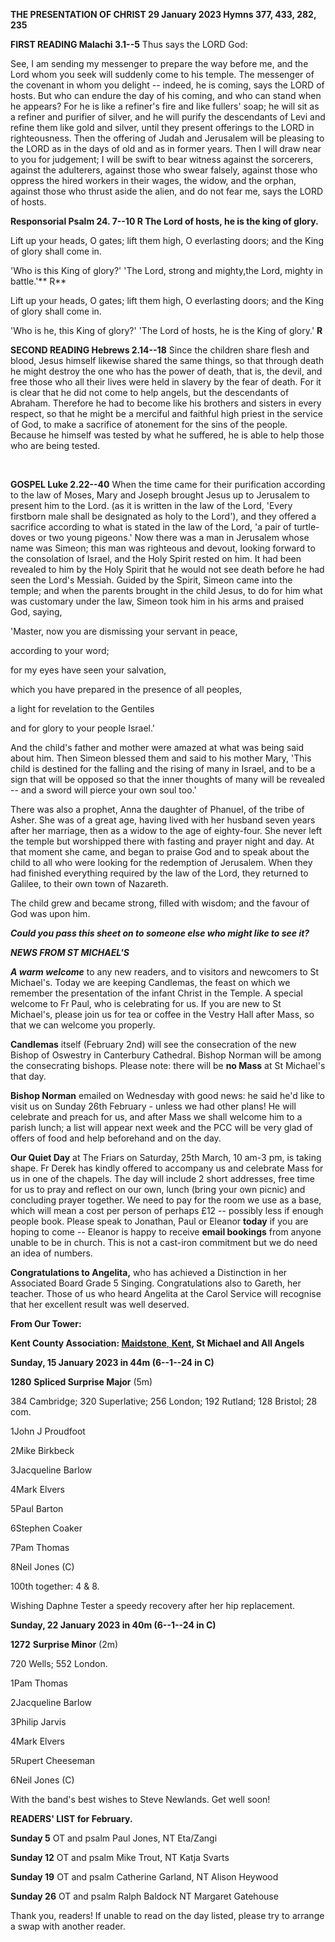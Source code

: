 **THE PRESENTATION OF CHRIST 29 January 2023 Hymns 377, 433, 282, 235**

**FIRST READING Malachi 3.1--5** Thus says the LORD God:

See, I am sending my messenger to prepare the way before me, and the
Lord whom you seek will suddenly come to his temple. The messenger of
the covenant in whom you delight -- indeed, he is coming, says the LORD
of hosts. But who can endure the day of his coming, and who can stand
when he appears? For he is like a refiner's fire and like fullers' soap;
he will sit as a refiner and purifier of silver, and he will purify the
descendants of Levi and refine them like gold and silver, until they
present offerings to the LORD in righteousness. Then the offering of
Judah and Jerusalem will be pleasing to the LORD as in the days of old
and as in former years. Then I will draw near to you for judgement; I
will be swift to bear witness against the sorcerers, against the
adulterers, against those who swear falsely, against those who oppress
the hired workers in their wages, the widow, and the orphan, against
those who thrust aside the alien, and do not fear me, says the LORD of
hosts.

**Responsorial Psalm 24. 7--10 R The Lord of hosts, he is the king of
glory.**

Lift up your heads, O gates; lift them high, O everlasting doors; and
the King of glory shall come in.

'Who is this King of glory?' 'The Lord, strong and mighty,the Lord,
mighty in battle.'** R**

Lift up your heads, O gates; lift them high, O everlasting doors; and
the King of glory shall come in.

'Who is he, this King of glory?' 'The Lord of hosts, he is the King of
glory.' **R**

**SECOND READING Hebrews 2.14--18** Since the children share flesh and
blood, Jesus himself likewise shared the same things, so that through
death he might destroy the one who has the power of death, that is, the
devil, and free those who all their lives were held in slavery by the
fear of death. For it is clear that he did not come to help angels, but
the descendants of Abraham. Therefore he had to become like his brothers
and sisters in every respect, so that he might be a merciful and
faithful high priest in the service of God, to make a sacrifice of
atonement for the sins of the people. Because he himself was tested by
what he suffered, he is able to help those who are being tested.

 

**GOSPEL Luke 2.22--40** When the time came for their purification
according to the law of Moses, Mary and Joseph brought Jesus up to
Jerusalem to present him to the Lord. (as it is written in the law of
the Lord, 'Every firstborn male shall be designated as holy to the
Lord'), and they offered a sacrifice according to what is stated in the
law of the Lord, 'a pair of turtle-doves or two young pigeons.' Now
there was a man in Jerusalem whose name was Simeon; this man was
righteous and devout, looking forward to the consolation of Israel, and
the Holy Spirit rested on him. It had been revealed to him by the Holy
Spirit that he would not see death before he had seen the Lord's
Messiah. Guided by the Spirit, Simeon came into the temple; and when the
parents brought in the child Jesus, to do for him what was customary
under the law, Simeon took him in his arms and praised God, saying,

'Master, now you are dismissing your servant in peace,

according to your word;

for my eyes have seen your salvation,

which you have prepared in the presence of all peoples,

a light for revelation to the Gentiles

and for glory to your people Israel.'

And the child's father and mother were amazed at what was being said
about him. Then Simeon blessed them and said to his mother Mary, 'This
child is destined for the falling and the rising of many in Israel, and
to be a sign that will be opposed so that the inner thoughts of many
will be revealed -- and a sword will pierce your own soul too.'

There was also a prophet, Anna the daughter of Phanuel, of the tribe of
Asher. She was of a great age, having lived with her husband seven years
after her marriage, then as a widow to the age of eighty-four. She never
left the temple but worshipped there with fasting and prayer night and
day. At that moment she came, and began to praise God and to speak about
the child to all who were looking for the redemption of Jerusalem. When
they had finished everything required by the law of the Lord, they
returned to Galilee, to their own town of Nazareth.

The child grew and became strong, filled with wisdom; and the favour of
God was upon him.

***Could you pass this sheet on to someone else who might like to see
it?***

***NEWS FROM ST MICHAEL\'S***

***A warm welcome*** to any new readers, and to visitors and newcomers
to St Michael\'s. Today we are keeping Candlemas, the feast on which we
remember the presentation of the infant Christ in the Temple. A special
welcome to Fr Paul, who is celebrating for us. If you are new to St
Michael\'s, please join us for tea or coffee in the Vestry Hall after
Mass, so that we can welcome you properly.

**Candlemas** itself (February 2nd) will see the consecration of the
new Bishop of Oswestry in Canterbury Cathedral. Bishop Norman will be
among the consecrating bishops. Please note: there will be **no Mass**
at St Michael\'s that day.

**Bishop Norman** emailed on Wednesday with good news: he said he\'d
like to visit us on Sunday 26th February - unless we had other plans!
He will celebrate and preach for us, and after Mass we shall welcome him
to a parish lunch; a list will appear next week and the PCC will be very
glad of offers of food and help beforehand and on the day.

**Our Quiet Day** at The Friars on Saturday, 25th March, 10 am-3 pm,
is taking shape. Fr Derek has kindly offered to accompany us and
celebrate Mass for us in one of the chapels. The day will include 2
short addresses, free time for us to pray and reflect on our own, lunch
(bring your own picnic) and concluding prayer together. We need to pay
for the room we use as a base, which will mean a cost per person of
perhaps £12 -- possibly less if enough people book. Please speak to
Jonathan, Paul or Eleanor **today** if you are hoping to come -- Eleanor
is happy to receive **email bookings** from anyone unable to be in
church. This is not a cast-iron commitment but we do need an idea of
numbers.

**Congratulations to Angelita,** who has achieved a Distinction in her
Associated Board Grade 5 Singing. Congratulations also to Gareth, her
teacher. Those of us who heard Angelita at the Carol Service will
recognise that her excellent result was well deserved.

**From Our Tower:**

**Kent County Association:
[Maidstone](https://dove.cccbr.org.uk/detail.php?tower=12644#_blank)**[,
**Kent**](https://dove.cccbr.org.uk/detail.php?tower=12644#_blank)**, St
Michael and All Angels**

**Sunday, 15 January 2023 in 44m (6--1--24 in C)**

**1280** **Spliced Surprise Major** (5m)

384 Cambridge; 320 Superlative; 256 London; 192 Rutland; 128 Bristol; 28
com.

1John J Proudfoot

2Mike Birkbeck

3Jacqueline Barlow

4Mark Elvers

5Paul Barton

6Stephen Coaker

7Pam Thomas

8Neil Jones (C)

100th together: 4 & 8.

Wishing Daphne Tester a speedy recovery after her hip replacement.

**Sunday, 22 January 2023 in 40m (6--1--24 in C)**

**1272** **Surprise Minor** (2m)

720 Wells; 552 London.

1Pam Thomas

2Jacqueline Barlow

3Philip Jarvis

4Mark Elvers

5Rupert Cheeseman

6Neil Jones (C)

With the band\'s best wishes to Steve Newlands. Get well soon!

**READERS\' LIST for February.**

**Sunday 5** OT and psalm Paul Jones, NT Eta/Zangi

**Sunday 12** OT and psalm Mike Trout, NT Katja Svarts

**Sunday 19** OT and psalm Catherine Garland, NT Alison Heywood

**Sunday 26** OT and psalm Ralph Baldock NT Margaret Gatehouse

Thank you, readers! If unable to read on the day listed, please try to
arrange a swap with another reader.

